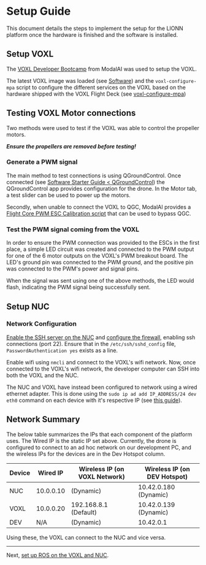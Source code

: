 # Setup Guide
This document details the steps to implement the setup for the LIONN platform once the hardware is finished and the software is installed.

## Setup VOXL

The [VOXL Developer Bootcamp](https://docs.modalai.com/voxl-developer-bootcamp/) from ModalAI was used to setup the VOXL.

The latest VOXL image was loaded (see [Software](../software/README.md#operating-systems)) and the `voxl-configure-mpa` script to configure the different services on the VOXL based on the hardware shipped with the VOXL Flight Deck (see [voxl-configure-mpa](https://docs.modalai.com/voxl-configure-mpa/))

## Testing VOXL Motor connections

Two methods were used to test if the VOXL was able to control the propeller motors.

***Ensure the propellers are removed before testing!***

### Generate a PWM signal

The main method to test connections is using QGroundControl. Once connected (see [Software Starter Guide < QGroundControl](../software/starter.md#qgroundcontrol)) the QGroundControl app provides configuration for the drone. In the Motor tab, a test slider can be used to power up the motors.

Secondly, when unable to connect the VOXL to QGC, ModalAI provides a [Flight Core PWM ESC Calibration script](https://docs.modalai.com/flight-core-pwm-esc-calibration/) that can be used to bypass QGC.

### Test the PWM signal coming from the VOXL

In order to ensure the PWM connection was provided to the ESCs in the first place, a simple LED circuit was created and connected to the PWM output for one of the 6 motor outputs on the VOXL's PWM breakout board. The LED's ground pin was connected to the PWM ground, and the positive pin was connected to the PWM's power and signal pins.

When the signal was sent using one of the above methods, the LED would flash, indicating the PWM signal being successfully sent.

## Setup NUC

### Network Configuration
[Enable the SSH server on the NUC](https://www.cyberciti.biz/faq/how-to-install-ssh-on-ubuntu-linux-using-apt-get/) and [configure the firewall](https://www.cyberciti.biz/faq/howto-configure-setup-firewall-with-ufw-on-ubuntu-linux/), enabling ssh connections (port 22). Ensure that in the `/etc/ssh/sshd_config` file, `PasswordAuthentication yes` exists as a line.

Enable wifi using `nmcli` and connect to the VOXL's wifi network.
Now, once connected to the VOXL's wifi network, the developer computer can SSH into both the VOXL and the NUC.

The NUC and VOXL have instead been configured to network using a wired ethernet adapter. This is done using the `sudo ip ad add IP_ADDRESS/24 dev eth0` command on each device with it's respective IP (see [this guide](https://askubuntu.com/a/116680)).

## Network Summary

The below table summarizes the IPs that each component of the platform uses. The Wired IP is the static IP set above. Currently, the drone is configured to connect to an ad hoc network on our development PC, and the wireless IPs for the devices are in the Dev Hotspot column.

| Device | Wired IP  | Wireless IP (on VOXL Network) | Wireless IP (on DEV Hotspot) |
|--------|-----------|-------------------------------|------------------------------|
|  NUC   | 10.0.0.10 | (Dynamic)                     | 10.42.0.180 (Dynamic)        |
|  VOXL  | 10.0.0.20 | 192.168.8.1 (Default)         | 10.42.0.139 (Dynamic)        |
|  DEV   | N/A       | (Dynamic)                     | 10.42.0.1                    |

Using these, the VOXL can connect to the NUC and vice versa.

---
Next, [set up ROS on the VOXL and NUC](ROS.md).